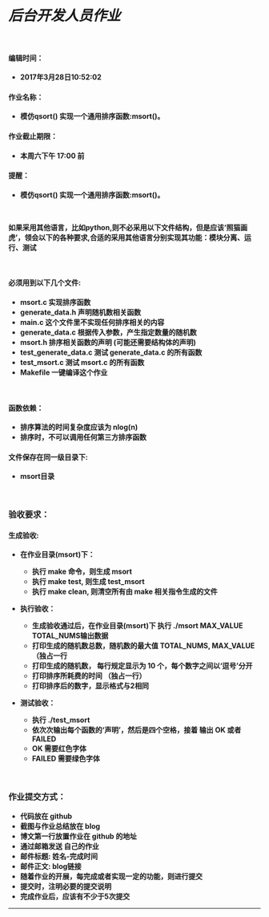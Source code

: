 *后台开发人员作业*
=========



&nbsp;

#### **编辑时间：**
-  **2017年3月28日10:52:02**

 #### **作业名称：**
-  **模仿qsort() 实现一个通用排序函数:msort()。**

#### **作业截止期限：**
-  **本周六下午 17:00 前**
#### **提醒：**
- **模仿qsort() 实现一个通用排序函数:msort()。**

 &nbsp;

**如果采用其他语言，比如python,则不必采用以下文件结构，但是应该‘照猫画虎’，领会以下的各种要求,合适的采用其他语言分别实现其功能：模块分离、运行、测试**


&nbsp;


#### **必须用到以下几个文件:**

- **msort.c  实现排序函数**
- **generate_data.h   声明随机数相关函数**
- **main.c     这个文件里不实现任何排序相关的内容**
- **generate_data.c   根据传入参数，产生指定数量的随机数**
- **msort.h  排序相关函数的声明 (可能还需要结构体的声明)**
- **test_generate_data.c  测试 generate_data.c 的所有函数**
- **test_msort.c  测试 msort.c 的所有函数**
- **Makefile   一键编译这个作业**


&nbsp;


#### **函数依赖：**
- **排序算法的时间复杂度应该为 nlog(n)**
- **排序时，不可以调用任何第三方排序函数**

#### **文件保存在同一级目录下:**
- **msort目录**
  &nbsp;
 


&nbsp;


### **验收要求：**
#### **生成验收:**
- **在作业目录(msort)下：**
  - **执行 make 命令，则生成 msort**
  - **执行 make test, 则生成 test_msort**
  - **执行 make clean, 则清空所有由 make 相关指令生成的文件**
  &nbsp;

- **执行验收：**
  - **生成验收通过后，在作业目录(msort)下 执行 ./msort MAX_VALUE TOTAL_NUMS输出数据**
  - **打印生成的随机数总数，随机数的最大值 TOTAL_NUMS, MAX_VALUE（独占一行**
  - **打印生成的随机数， 每行规定显示为 10 个，每个数字之间以‘逗号’分开**
  - **打印排序所耗费的时间 （独占一行）**
  - **打印排序后的数字，显示格式与2相同**
&nbsp;
- **测试验收：**

  - **执行 ./test_msort**
  - **依次次输出每个函数的‘声明’，然后是四个空格，接着 输出 OK 或者 FAILED**
  - **OK 需要红色字体**
  - **FAILED 需要绿色字体**
  


&nbsp;

### **作业提交方式：**

-  **代码放在 github**
-  **截图与作业总结放在 blog**
-  **博文第一行放置作业在 github 的地址**
-  **通过邮箱发送 自己的作业**
- **邮件标题: 姓名-完成时间**
- **邮件正文: blog链接**
-  **随着作业的开展，每完成或者实现一定的功能，则进行提交**
-  **提交时，注明必要的提交说明**
-  **完成作业后，应该有不少于5次提交**


----------


